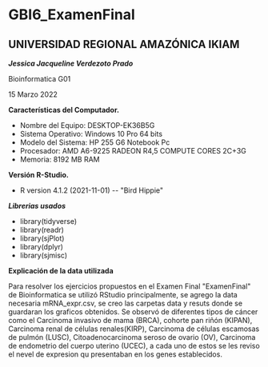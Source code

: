 # GBI6_ExamenFinal
 ## UNIVERSIDAD REGIONAL AMAZÓNICA IKIAM 
***Jessica Jacqueline Verdezoto Prado***

Bioinformatica G01

 15 Marzo 2022

**Características del Computador.**
- Nombre del Equipo: DESKTOP-EK36B5G
- Sistema Operativo: Windows 10 Pro 64 bits
- Modelo del Sistema: HP 255 G6 Notebook Pc
- Procesador: AMD A6-9225 RADEON R4,5 COMPUTE CORES 2C+3G
- Memoria: 8192 MB RAM

**Versión R-Studio.** 
- R version 4.1.2 (2021-11-01) -- "Bird Hippie"

***Librerias usados***
- library(tidyverse)
- library(readr)
- library(sjPlot)
- library(dplyr)
- library(sjmisc)

**Explicación de la data utilizada**
 
 Para resolver los ejercicios propuestos en el Examen Final "ExamenFinal" de Bioinformatica se utilizó RStudio principalmente, se agrego la data necesaria mRNA_expr.csv, se creo las carpetas data y resuts donde se guardaran los graficos obtenidos. Se observó de diferentes tipos de cáncer como el Carcinoma invasivo de mama (BRCA), cohorte pan riñón (KIPAN), Carcinoma renal de células renales(KIRP), Carcinoma de células escamosas de pulmón (LUSC), Citoadenocarcinoma seroso de ovario (OV), Carcinoma de endometrio del cuerpo uterino (UCEC), a cada uno de estos se les reviso el nevel de expresion qu presentaban en los genes establecidos.
